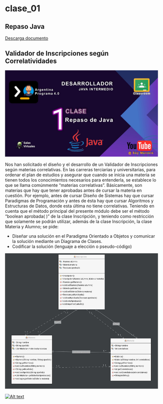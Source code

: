 # clase_01
## Repaso Java
[Descarga documento](./recursos/ACT-Clase%201%20-%20Repaso%20Java.pdf)

## Validador de Inscripciones según Correlatividades

![Caratula](./recursos/caratulas_java.jpg)

Nos han solicitado el diseño y el desarrollo de un Validador de Inscripciones según materias
correlativas.
En las carreras terciarias y universitarias, para ordenar el plan de estudios y asegurar que
cuando se inicia una materia se tienen todos los conocimientos necesarios para entenderla, se
establece lo que se llama comúnmente “materias correlativas”. Básicamente, son materias que
hay que tener aprobadas antes de cursar la materia en cuestión. Por ejemplo, antes de cursar
Diseño de Sistemas hay que cursar Paradigmas de Programación y antes de ésta hay que
cursar Algoritmos y Estructuras de Datos, donde esta última no tiene correlativas.
Teniendo en cuenta que el método principal del presente módulo debe ser el método
“boolean aprobada( )” de la clase Inscripción, y teniendo como restricción que solamente se
podrán utilizar, además de la clase Inscripción, la clase Materia y Alumno; se pide:
* Diseñar una solución en el Paradigma Orientado a Objetos y comunicar la solución
mediante un Diagrama de Clases.
* Codificar la solución (lenguaje a elección o pseudo-código)

![diagrama uml](./recursos/uml.JPG)

[![Alt text](https://img.youtube.com/vi/8DCdDknVLrw/0.jpg)](https://www.youtube.com/watch?v=8DCdDknVLrw)
